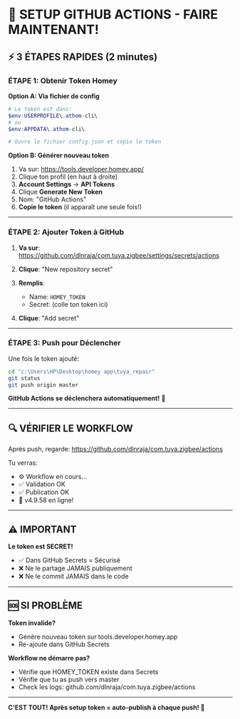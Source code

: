 # 🚀 SETUP GITHUB ACTIONS - FAIRE MAINTENANT!

## ⚡ 3 ÉTAPES RAPIDES (2 minutes)

### ÉTAPE 1: Obtenir Token Homey

**Option A: Via fichier de config**

```powershell
# Le token est dans:
$env:USERPROFILE\.athom-cli\
# ou
$env:APPDATA\.athom-cli\

# Ouvre le fichier config.json et copie le token
```

**Option B: Générer nouveau token**

1. Va sur: https://tools.developer.homey.app/
2. Clique ton profil (en haut à droite)
3. **Account Settings** → **API Tokens**
4. Clique **Generate New Token**
5. Nom: "GitHub Actions"
6. **Copie le token** (il apparaît une seule fois!)

---

### ÉTAPE 2: Ajouter Token à GitHub

1. **Va sur**: https://github.com/dlnraja/com.tuya.zigbee/settings/secrets/actions

2. **Clique**: "New repository secret"

3. **Remplis**:
   - Name: `HOMEY_TOKEN`
   - Secret: (colle ton token ici)

4. **Clique**: "Add secret"

---

### ÉTAPE 3: Push pour Déclencher

Une fois le token ajouté:

```bash
cd "c:\Users\HP\Desktop\homey app\tuya_repair"
git status
git push origin master
```

**GitHub Actions se déclenchera automatiquement!** 🎉

---

## 🔍 VÉRIFIER LE WORKFLOW

Après push, regarde:
https://github.com/dlnraja/com.tuya.zigbee/actions

Tu verras:
- ⚙️ Workflow en cours...
- ✅ Validation OK
- ✅ Publication OK
- 🎉 v4.9.58 en ligne!

---

## ⚠️ IMPORTANT

**Le token est SECRET!**
- ✅ Dans GitHub Secrets = Sécurisé
- ❌ Ne le partage JAMAIS publiquement
- ❌ Ne le commit JAMAIS dans le code

---

## 🆘 SI PROBLÈME

**Token invalide?**
- Génère nouveau token sur tools.developer.homey.app
- Re-ajoute dans GitHub Secrets

**Workflow ne démarre pas?**
- Vérifie que HOMEY_TOKEN existe dans Secrets
- Vérifie que tu as push vers master
- Check les logs: github.com/dlnraja/com.tuya.zigbee/actions

---

**C'EST TOUT! Après setup token = auto-publish à chaque push! 🚀**
